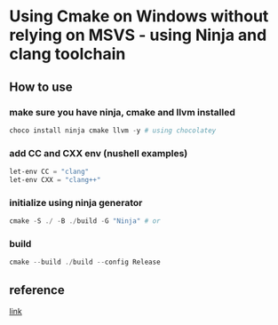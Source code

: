 # Using Cmake on Windows without relying on MSVS - using Ninja and clang toolchain

## How to use

### make sure you have ninja, cmake and llvm installed

```powershell
choco install ninja cmake llvm -y # using chocolatey
```

### add CC and CXX env (nushell examples)

```powershell
let-env CC = "clang"
let-env CXX = "clang++"
```

### initialize using ninja generator

```powershell
cmake -S ./ -B ./build -G "Ninja" # or 
```

### build

```powershell
cmake --build ./build --config Release
```

## reference

[link](https://stackoverflow.com/a/61449746/3964354)
